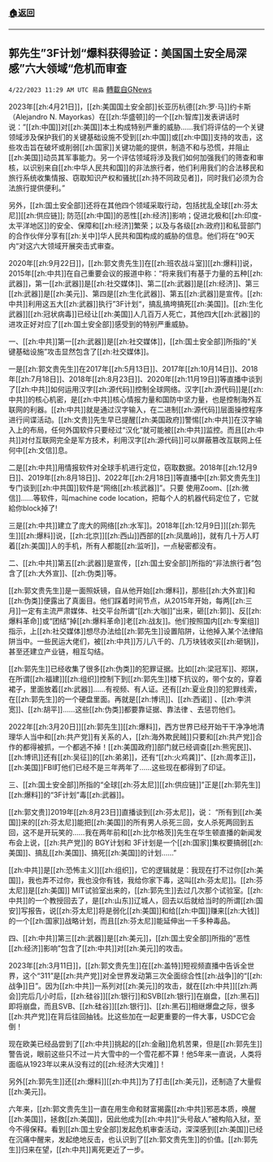 ###  [:house:返回](README.md)
---


## 郭先生”3F计划“爆料获得验证：美国国土安全局深感”六大领域“危机而审查
`4/22/2023 11:29 AM UTC 易淼` [轉載自GNews](https://gnews.org/articles/1246424)


2023年[[zh:4月21日]]，[[zh:美国国土安全部]]长亚历杭德[[zh:罗·马]]约卡斯（Alejandro N. Mayorkas）在[[zh:华盛顿]]的一个[[zh:智库]]发表讲话时说：”[[zh:中国]]对[[zh:美国]]本土构成特别严重的威胁……我们将评估的一个关键领域涉及保护我们的关键基础设施不受到[[zh:中国]]或[[zh:中国]]支持的攻击，这些攻击旨在破坏或削弱[[zh:国家]]关键功能的提供，制造不和与恐慌，并阻止[[zh:美国]]动员其军事能力。另一个评估领域将涉及我们如何加强我们的筛查和审核，以识别来自[[zh:中华人民共和国]]的非法旅行者，他们利用我们的合法移民和旅行系统收集情报、窃取知识产权和骚扰[[zh:持不同政见者]]，同时我们必须为合法旅行提供便利。”

另外，[[zh:国土安全部]]还将在其他四个领域采取行动，包括扰乱全球[[zh:芬太尼]][[zh:供应链]]; 防范[[zh:中国]]的恶性[[zh:经济]]影响；促进北极和[[zh:印度-太平洋地区]]的安全、保障和[[zh:经济]]繁荣；以及与各级[[zh:政府]]和私营部门的合作伙伴分享有[[zh:关中]]华人民共和国构成的威胁的信息。他们将在”90天内“对这六大领域开展突击式审查。

2020年[[zh:9月22日]]，[[zh:郭文贵先生]]在[[zh:班农战斗室]][[zh:爆料]]说，2015年[[zh:中共]]在自己重要会议的报道中称：“将来我们有基于力量的五种[[zh:武器]]，第一[[zh:武器]]是[[zh:社交媒体]]、第二[[zh:武器]]是[[zh:经济]]、第三[[zh:武器]]是[[zh:美元]]、第四是[[zh:生化武器]]、第五[[zh:武器]]是宣传。[[zh:中共]]利用这五大[[zh:武器]]执行”3F计划“，搞乱搞垮搞死[[zh:美国]]。[[zh:生化武器]][[zh:冠状病毒]]已经让[[zh:美国]]人几百万人死亡，其他四大[[zh:武器]]的进攻正好对应了[[zh:国土安全部]]感受到的特别严重威胁。

一、[[zh:中共]]第一[[zh:武器]]是[[zh:社交媒体]]，[[zh:国土安全部]]所指的“关键基础设施”攻击显然包含了[[zh:社交媒体]]。

一是[[zh:郭文贵先生]]在2017年[[zh:5月13日]]、2017年[[zh:10月14日]]、2018年[[zh:7月18日]]、2018年[[zh:8月23日]]、2020年[[zh:11月19日]]等直播中谈到了[[zh:中共]]如何运用汉字[[zh:源代码]]控制全球网络。汉字[[zh:源代码]]是[[zh:中共]]的核心机密，是[[zh:中共]]核心情报力量和国防中坚力量，也是控制海外互联网的利器。[[zh:中共]]就是通过汉字输入，在二进制[[zh:源代码]]层面操控程序进行间谍活动。[[zh:文贵]]先生早已提醒[[zh:美国政府]]警惕[[zh:中共]]在汉字输入上的布局，任何外国软件只要经过“汉化”就可能被[[zh:中共]]监控。而且[[zh:中共]]对付互联网完全是军方技术，利用汉字[[zh:源代码]]可以屏蔽篡改互联网上任何中[[zh:文信]]息。 

二是[[zh:中共]]用情报软件对全球手机进行定位，窃取数据。2018年[[zh:12月9日]]、2019年[[zh:8月18日]]、2022年[[zh:2月18日]]等直播中[[zh:郭文贵先生]]专门谈到[[zh:中共国]]软件是“网络[[zh:核武器]]”。只要 使用Zoom、[[zh:微信]]……等软件，叫machine code location，把每个人的机器代码定位了，它就給你block掉了!

三是[[zh:中共]]建立了庞大的网络[[zh:水军]]。2018年[[zh:12月9日]][[zh:郭先生]][[zh:爆料]]说，[[zh:北京]][[zh:西山]]西部的[[zh:凤凰岭]]，就有几十万人盯着[[zh:美国]]人的手机，所有人都能[[zh:监听]]，一点秘密都没有。

二、[[zh:中共]]第五[[zh:武器]]是宣传，[[zh:国土安全部]]所指的“非法旅行者”包含了[[zh:大外宣]]、[[zh:伪类]]等。

[[zh:郭文贵先生]]是一面照妖镜，自从他开始[[zh:爆料]]，那些[[zh:大外宣]]和[[zh:伪类]]便露出了真面目。他们踩着时间节点，从2015年开始，每两[[zh:三月]]一定有主流严肃媒体、社交平台所谓“[[zh:大咖]]”出来，砸[[zh:郭]]、反[[zh:爆料革命]]或“团结”掉[[zh:爆料革命]]老[[zh:战友]]。他们按照国内[[zh:专案组]]指示，上[[zh:社交媒体]]想尽办法给[[zh:郭先生]]设置陷阱，让他掉入某个法律陷阱当中。一些民运大佬们，被[[zh:中共]]万儿八千的、几万块钱收买[[zh:砸锅]]，甚至还建立产业链，相互勾结。

[[zh:郭先生]]已经收集了很多[[zh:伪类]]的犯罪证据。比如[[zh:梁冠军]]、郑琪，在所谓[[zh:福建]][[zh:组织]]控制下到[[zh:郭先生]]楼下抗议的，带个女的，穿着裙子，里面放着[[zh:武器]]……有视频、有人证。还有[[zh:夏业良]]的犯罪线索，在[[zh:郭先生]]的一个硬盘里面。再就是[[zh:博讯]]、[[zh:西诺]] 、[[zh:李洪宽]]、[[zh:胡平]]……这些[[zh:伪类]]都要靠证据、靠法律 、去惩罚他们。

2022年[[zh:3月20日]][[zh:郭先生]][[zh:爆料]]，西方世界已经开始干干净净地清理华人当中和[[zh:共产党]]有关系的人，[[zh:海外欺民贼]]只要和[[zh:共产党]]合作的都得被抓，一个都逃不掉！[[zh:美国政府]]部门就已经调查[[zh:熊宪民]]、[[zh:博讯]]还有[[zh:吴征]]的[[zh:弟弟]]，还有“[[zh:火鸡龚]]”、[[zh:周孝正]]，[[zh:美国]]FBI盯他们已经不是三年两年了……这些现在都得到了印证。

三、[[zh:国土安全部]]所指的“全球[[zh:芬太尼]][[zh:供应链]]”正是[[zh:郭先生]][[zh:爆料]]的“3F计划”毒[[zh:武器]]。

[[zh:郭文贵]]2019年[[zh:8月23日]]直播谈到[[zh:芬太尼]]，说： “所有到[[zh:美国]]来的[[zh:芬太尼]]能把[[zh:美国]]的所有男人杀死三回，女人杀死两回到五回，这不是开玩笑的……我在两年前和[[zh:比尔格茨]]先生在华生顿直播的新闻发布会上说，[[zh:共产党]]的 BGY计划和 3F计划是一个[[zh:国家]]集权要搞弱[[zh:美国]]、搞乱[[zh:美国]]、搞死[[zh:美国]]的计划……”

[[zh:中共]]是[[zh:恐怖主义]][[zh:组织]]，它的逻辑就是：我现在打不过你[[zh:美国]]，我也弄不过你，我也没你有钱，我给你家下毒，这叫[[zh:芬太尼]]。[[zh:芬太尼]]是[[zh:美国]] MIT试验室出来的，[[zh:郭先生]]去过几次那个试验室。[[zh:中共]]的一个教授回去了，是[[zh:山东]]辽城人，回去以后就给当时的所谓[[zh:国安]]写报告，说[[zh:芬太尼]]将是弱化[[zh:美国]]和给[[zh:中国]]赚来[[zh:大钱]]的一个[[zh:国家]]战略计划，而且[[zh:芬太尼]]能延伸出一千多种毒品。

四、[[zh:中共]]第三[[zh:武器]]是[[zh:美元]]，[[zh:国土安全部]]所指的“恶性[[zh:经济]]影响”包含了[[zh:中共]]对[[zh:美元]]的攻击。

2023年[[zh:3月11日]]，[[zh:郭文贵先生]]在[[zh:盖特]]短视频直播中告诉全世界，这个“311”是[[zh:共产党]]对全世界发动第三次全面综合性[[zh:战争]]的“[[zh:战争]]日”。因为[[zh:中共]]一系列对[[zh:美元]]的攻击，就在[[zh:中共]][[zh:两会]]完后几小时后，[[zh:硅谷]][[zh:银行]]和SVB[[zh:银行]]在崩盘，[[zh:黑石]]即将崩盘，而且SVB、[[zh:硅谷]][[zh:银行]]、[[zh:黑石]]相继爆盘之际，很多[[zh:共产党]]在背后往回抽钱。比这些加在一起更重要的一件大事，USDC它会倒！

现在欧美已经品尝到了[[zh:中共]]挑起的[[zh:金融]]危机苦果，但是[[zh:郭先生]]警告说，眼前这些只不过一片大雪中的一个雪花都不算！他5年来一直说，人类将面临从1923年以来从没有过的[[zh:经济大灾难]]！

另外[[zh:郭先生]]还[[zh:爆料]][[zh:中共]]为了打击[[zh:美元]]，还制造了大量假[[zh:美元]]。

六年来，[[zh:郭文贵先生]]一直在用生命和财富揭露[[zh:中共]]邪恶本质，唤醒[[zh:美国]]，拯救[[zh:美国]]，因此他成为[[zh:中共]]“头号敌人”被构陷入狱，至今不得保释。看到[[zh:国土安全部]]发起危机审查活动，深深感到[[zh:美国]]已经在沉痛中醒来，发起绝地反击，也认识到了[[zh:郭文贵先生]]的价值。[[zh:郭先生]]归来在望，[[zh:中共]]离死更近了一步。



 
